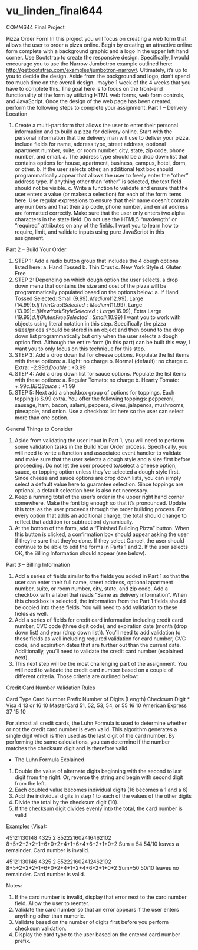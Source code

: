 # vu_linden_final644

COMM644
Final Project

Pizza Order Form
In this project you will focus on creating a web form that allows the user to order a pizza online. Begin by creating an attractive online form complete with a background graphic and a logo in the upper left hand corner. Use Bootstrap to create the responsive design. Specifically, I would encourage you to use the Narrow Jumbotron example outlined here: http://getbootstrap.com/examples/jumbotron-narrow/. Ultimately, it’s up to you to decide the design. Aside from the background and logo, don’t spend too much time on the overall design…maybe 1 week of the 4 weeks that you have to complete this. The goal here is to focus on the front-end functionality of the form by utilizing HTML web forms, web form controls, and JavaScript. Once the design of the web page has been created, perform the following steps to complete your assignment:
Part 1 – Delivery Location
1.	Create a multi-part form that allows the user to enter their personal information and to build a pizza for delivery online. Start with the personal information that the delivery man will use to deliver your pizza. Include fields for name, address type, street address, optional apartment number, suite, or room number, city, state, zip code, phone number, and email. 
a.	The address type should be a drop down list that contains options for house, apartment, business, campus, hotel, dorm, or other. 
b.	If the user selects other, an additional text box should programmatically appear that allows the user to freely enter the “other” address type. If anything other than “other” is selected, the text field should not be visible.
c.	Write a function to validate and ensure that the user enters a value (or makes a selection) for each of the form items here. Use regular expressions to ensure that their name doesn’t contain any numbers and that their zip code, phone number, and email address are formatted correctly. Make sure that the user only enters two alpha characters in the state field. Do not use the HTML5 “maxlength” or “required” attributes on any of the fields. I want you to learn how to require, limit, and validate inputs using pure JavaScript in this assignment.

Part 2 – Build Your Order
1.	STEP 1: Add a radio button group that includes the 4 dough options listed here:
a.	Hand Tossed 
b.	Thin Crust 
c.	New York Style
d.	Gluten Free
2.	STEP 2: Depending on which dough option the user selects, a drop down menu that contains the size and cost of the pizza will be programmatically populated based on the options below:
a.	If Hand Tossed Selected: Small ($9.99), Medium ($12.99), Large ($14.99) 
b.	If Thin Crust Selected: Medium ($11.99), Large ($13.99)
c.	If New York Style Selected: Large ($16.99), Extra Large ($19.99)
d.	If Gluten Free Selected: Small ($10.99)
I want you to work with objects using literal notation in this step. Specifically the pizza sizes/prices should be stored in an object and then bound to the drop down list programmatically but only when the user selects a dough option first. Although the entire form (in this part) can be built this way, I want you to only focus on this technique for this step.
3.	STEP 3: Add a drop down list for cheese options. Populate the list items with these options:
a.	Light: no charge
b.	Normal (default): no charge
c.	Extra: +$2.99
d.	Double: +$3.99
4.	STEP 4: Add a drop down list for sauce options. Populate the list items with these options:
a.	Regular Tomato: no charge
b.	Hearty Tomato: +$.99
c.	BBQ Sauce: +$1.99
5.	STEP 5: Next add a checkbox group of options for toppings. Each topping is $.99 extra. You offer the following toppings: pepperoni, sausage, ham, bacon, salami, peppers, olives, jalapenos, mushrooms, pineapple, and onion. Use a checkbox list here so the user can select more than one option.

General Things to Consider

1.	Aside from validating the user input in Part 1, you will need to perform some validation tasks in the Build Your Order process. Specifically, you will need to write a function and associated event handler to validate and make sure that the user selects a dough style and a size first before proceeding. Do not let the user proceed to/select a cheese option, sauce, or topping option unless they’ve selected a dough style first. Since cheese and sauce options are drop down lists, you can simply select a default value here to guarantee selection. Since toppings are optional, a default selection here is also not necessary.
2.	Keep a running total of the user’s order in the upper right hand corner somewhere. Make the font big enough so that it’s pronounced. Update this total as the user proceeds through the order building process. For every option that adds an additional charge, the total should change to reflect that addition (or subtraction) dynamically.
3.	At the bottom of the form, add a “Finished Building Pizza” button. When this button is clicked, a confirmation box should appear asking the user if they’re sure that they’re done. If they select Cancel, the user should continue to be able to edit the forms in Parts 1 and 2. If the user selects OK, the Billing Information should appear (see below).

Part 3 – Billing Information

1.	Add a series of fields similar to the fields you added in Part 1 so that the user can enter their full name, street address, optional apartment number, suite, or room number, city, state, and zip code. Add a checkbox with a label that reads “Same as delivery information”. When this checkbox is selected, the information from the Part 1 fields should be copied into these fields. You will need to add validation to these fields as well.
2.	Add a series of fields for credit card information including credit card number, CVC code (three digit code), and expiration date (month (drop down list) and year (drop down list)). You’ll need to add validation to these fields as well including required validation for card number, CVC code, and expiration dates that are further out than the current date. Additionally, you’ll need to validate the credit card number (explained next).
3.	This next step will be the most challenging part of the assignment. You will need to validate the credit card number based on a couple of different criteria. Those criteria are outlined below: 

Credit Card Number Validation Rules

Card Type	Card Number Prefix	Number of Digits (Length)	Checksum Digit *
Visa	4	13 or 16	10
MasterCard	51, 52, 53, 54, or 55	16	10
American Express	37	15	10

For almost all credit cards, the Luhn Formula is used to determine whether or not the credit card number is even valid. This algorithm generates a single digit which is then used as the last digit of the card number. By performing the same calculations, you can determine if the number matches the checksum digit and is therefore valid.

* The Luhn Formula Explained

1.	Double the value of alternate digits beginning with the second to last digit from the right. Or, reverse the string and begin with second digit from the left.
2.	Each doubled value becomes individual digits (16 becomes a 1 and a 6)
3.	Add the individual digits in step 1 to each of the values of the other digits
4.	Divide the total by the checksum digit (10).
5.	If the checksum digit divides evenly into the total, the card number is valid

Examples (Visa):

45121130148 4325 2
852221602416462102
8+5+2+2+2+1+6+0+2+4+1+6+4+6+2+1+0+2
Sum = 54
54/10 leaves a remainder. Card number is invalid.

45121130146 4325 2
852221602412462102
8+5+2+2+2+1+6+0+2+4+1+2+4+6+2+1+0+2
Sum=50
50/10 leaves no remainder. Card number is valid.

Notes:

1.	If the card number is invalid, display that error next to the card number field. Allow the user to reenter.
2.	Validate the card number so that an error appears if the user enters anything other than numeric.
3.	Validate based on the number of digits first before you perform checksum validation.
4.	Display the card type to the user based on the entered card number prefix.
